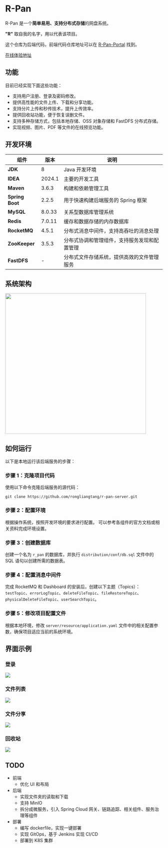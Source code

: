 # R-Pan
R-Pan 是一个**简单易用、支持分布式存储**的网盘系统。

**"R"** 取自我的名字，用以代表该项目。

这个仓库为后端代码，前端代码仓库地址可以在 [R-Pan-Portal](https://github.com/rongliangtang/r-pan-portal) 找到。

[在线体验地址](https://pan.tangrl.cn)

## 功能
目前已经实现下面这些功能：

- 支持用户注册、登录及密码修改。
- 提供高性能的文件上传、下载和分享功能。
- 支持分片上传和秒传技术，提升上传效率。
- 提供回收站功能，便于恢复误删文件。
- 支持多种存储方式，包括本地存储、OSS 对象存储和 FastDFS 分布式存储。
- 实现视频、图片、PDF 等文件的在线预览功能。

## 开发环境
| **组件**          | **版本**      | **说明**                                              |
|-----------------|---------------|-------------------------------------------------------|
| **JDK**         | 8             | Java 开发环境                                          |
| **IDEA**        | 2024.1        | 主要的开发工具                                         |
| **Maven**       | 3.6.3         | 构建和依赖管理工具                                     |
| **Spring Boot** | 2.2.5         | 用于快速构建后端服务的 Spring 框架                     |
| **MySQL**       | 8.0.33        | 关系型数据库管理系统                                   |
| **Redis**       | 7.0.11        | 缓存和数据存储的内存数据库                             |
| **RocketMQ**    | 4.5.1         | 分布式消息中间件，支持高吞吐的消息处理                 |
| **ZooKeeper**   | 3.5.3         | 分布式协调和管理组件，支持服务发现和配置管理           |
| **FastDFS**     | -             | 分布式文件存储系统，提供高效的文件管理服务             |

## 系统架构

<img src="https://blog-1259405505.cos.ap-guangzhou.myqcloud.com/architecture.png" width="450">

## 如何运行
以下是本地运行该后端服务的步骤：

### 步骤 1：克隆项目代码
使用以下命令克隆后端服务的源代码：

```shell
git clone https://github.com/rongliangtang/r-pan-server.git
```

### 步骤 2：配置环境
根据操作系统，按照开发环境的要求进行配置。
可以参考各组件的官方文档或相关资料完成环境设置。

### 步骤 3：创建数据库
创建一个名为 `r_pan` 的数据库，并执行 `distribution/conf/db.sql` 文件中的 SQL 语句以创建所需的数据表。


### 步骤 4：配置消息中间件
完成 RocketMQ 和 Dashboard 的安装后，创建以下主题（Topics）：`testTopic`、`errorLogTopic`、`deleteFileTopic`、`fileRestoreTopic`、`physicalDeleteFileTopic`、`userSearchTopic`。

### 步骤 5：修改项目配置文件
根据本地环境，修改 `server/resource/application.yaml` 文件中的相关配置参数，确保项目适应当前的系统环境。

## 界面示例
### 登录
![](https://blog-1259405505.cos.ap-guangzhou.myqcloud.com/20240906112645.png)

### 文件列表
![](https://blog-1259405505.cos.ap-guangzhou.myqcloud.com/20240906112706.png)

### 文件分享
![](https://blog-1259405505.cos.ap-guangzhou.myqcloud.com/20240906112821.png)

### 回收站
![](https://blog-1259405505.cos.ap-guangzhou.myqcloud.com/20240906112749.png)

## TODO
- 前端
  - 优化 UI 和布局
- 后端
  - 实现文件夹的读取和下载
  - 支持 MinIO
  - 拆分成微服务，引入 Spring Cloud 网关、链路追踪、相关组件、服务治理等组件
- 部署
  - 编写 dockerfile，实现一键部署
  - 实现 GitOps，基于 Jenkins 实现 CI/CD
  - 部署到 K8S 集群